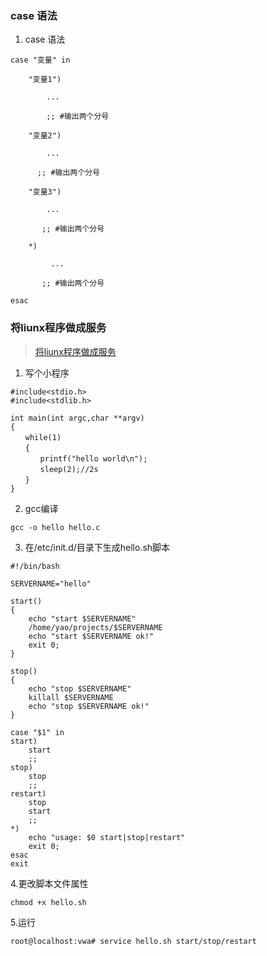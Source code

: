 ﻿### case 语法
1. case 语法
```
case "变量" in

	"变量1")

		...

		;; #输出两个分号

	"变量2")

		...

	  ;; #输出两个分号

	"变量3")

		...

	   ;; #输出两个分号

	*)

		 ...

	   ;; #输出两个分号

esac
```

### 将liunx程序做成服务
> [将liunx程序做成服务](https://www.cnblogs.com/yaosj/p/6601649.html)

1. 写个小程序
```
#include<stdio.h>
#include<stdlib.h>
 
int main(int argc,char **argv)
{
　　while(1)
　　{
　　　　printf("hello world\n");
　　　　sleep(2);//2s
　　}
}
```

2. gcc编译

```
gcc -o hello hello.c
```

3. 在/etc/init.d/目录下生成hello.sh脚本
		
```
#!/bin/bash
 
SERVERNAME="hello"
 
start()
{
	echo "start $SERVERNAME"
	/home/yao/projects/$SERVERNAME
	echo "start $SERVERNAME ok!"
	exit 0;
}
 
stop()
{
	echo "stop $SERVERNAME"
	killall $SERVERNAME
	echo "stop $SERVERNAME ok!"
}
 
case "$1" in
start)
	start
	;;
stop)
	stop
	;;
restart)
	stop
	start
	;;
*)
	echo "usage: $0 start|stop|restart"
	exit 0;
esac
exit
```

4.更改脚本文件属性
```
chmod +x hello.sh
```

5.运行
```
root@localhost:vwa# service hello.sh start/stop/restart
```
